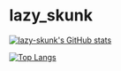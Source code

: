 # lazy_skunk
[![lazy-skunk's GitHub stats](https://github-readme-stats.vercel.app/api?username=lazy-skunk)](https://github.com/anuraghazra/github-readme-stats)

[![Top Langs](https://github-readme-stats.vercel.app/api/top-langs/?username=lazy-skunk
)](https://github.com/anuraghazra/github-readme-stats)
